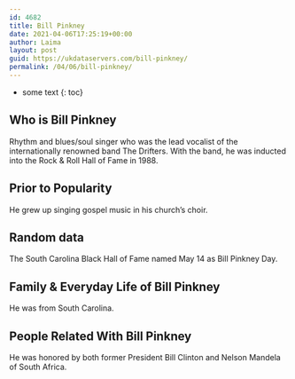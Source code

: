 ```yaml
---
id: 4682
title: Bill Pinkney
date: 2021-04-06T17:25:19+00:00
author: Laima
layout: post
guid: https://ukdataservers.com/bill-pinkney/
permalink: /04/06/bill-pinkney/
---
```


* some text
{: toc}


## Who is Bill Pinkney
                  
                  
                  
Rhythm and blues/soul singer who was the lead vocalist of the internationally renowned band The Drifters. With the band, he was inducted into the Rock & Roll Hall of Fame in 1988.
                  
              
            
              
            
                
                
                
## Prior to Popularity
                  
                  
                  
He grew up singing gospel music in his church&#8217;s choir.
                  
              
            
              
            
                
                
                
## Random data
                  
                  
                  
The South Carolina Black Hall of Fame named May 14 as Bill Pinkney Day.
                  
              
            
              
            
                
                
                
## Family & Everyday Life of Bill Pinkney
                  
                  
                  
He was from South Carolina.
                  
              
            
              
            
                
                
                
## People Related With Bill Pinkney
                  
                  
                  
He was honored by both former President Bill Clinton and Nelson Mandela of South Africa.
                  
              
            
              
            
                
              
            
              
              
            
            
              
            
          
          
          